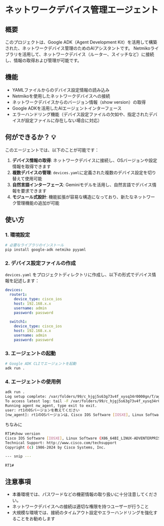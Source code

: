 # ネットワークデバイス管理エージェント

## 概要

このプロジェクトは、Google ADK（Agent Development Kit）を活用して構築された、ネットワークデバイス管理のためのAIアシスタントです。
Netmikoライブラリを活用して、ネットワークデバイス（ルーター、スイッチなど）に接続し、情報の取得および管理が可能です。

## 機能

- YAMLファイルからのデバイス設定情報の読み込み
- Netmikoを使用したネットワークデバイスへの接続
- ネットワークデバイスからのバージョン情報（show version）の取得
- Google ADKを活用したAIエージェントインターフェース
- エラーハンドリング機能（デバイス設定ファイルの欠如や、指定されたデバイスが設定ファイルに存在しない場合に対応）

## 何ができるか？ 💡

このエージェントでは、以下のことが可能です：

1. **デバイス情報の取得**: ネットワークデバイスに接続し、OSバージョンや設定情報を取得できます
2. **複数デバイスの管理**: `devices.yaml`に定義された複数のデバイス設定を切り替えて使用可能
3. **自然言語インターフェース**: Geminiモデルを活用し、自然言語でデバイス情報を要求できます
4. **モジュール式設計**: 機能拡張が容易な構造になっており、新たなネットワーク管理機能の追加が可能

## 使い方

### 1. 環境設定

```bash
# 必要なライブラリのインストール
pip install google-adk netmiko pyyaml
```

### 2. デバイス設定ファイルの作成

`devices.yaml` をプロジェクトディレクトリに作成し、以下の形式でデバイス情報を記述します：

```yaml
devices:
  router1:
    device_type: cisco_ios
    host: 192.168.x.x
    username: admin
    password: password
  
  switch1:
    device_type: cisco_ios
    host: 192.168.x.x
    username: admin
    password: password
```

### 3. エージェントの起動

```bash
# Google ADK CLIでエージェントを起動
adk run .
```

### 4. エージェントの使用例

```bash
adk run .
Log setup complete: /var/folders/99/c_hjgj5s63g73v4f_xysq34r0000gn/T/agents_log/agent.20250415_094423.log
To access latest log: tail -F /var/folders/99/c_hjgj5s63g73v4f_xysq34r0000gn/T/agents_log/agent.latest.log
Running agent nw_agent, type exit to exit.
user: rt1のOSバージョンを教えてください
[nw_agent]: rt1のOSバージョンは、Cisco IOS Software [IOSXE], Linux Software (X86_64BI_LINUX-ADVENTERPRISEK9-M), Version 17.15.1です。
```

ちなみに

```bash
RT1#show version 
Cisco IOS Software [IOSXE], Linux Software (X86_64BI_LINUX-ADVENTERPRISEK9-M), Version 17.15.1, RELEASE SOFTWARE (fc4)
Technical Support: http://www.cisco.com/techsupport
Copyright (c) 1986-2024 by Cisco Systems, Inc.

--- snip ---
          
RT1#
```

## 注意事項

- 本番環境では、パスワードなどの機密情報の取り扱いに十分注意してください。
- ネットワークデバイスへの接続は適切な権限を持つユーザーが行うこと
- 大規模な環境では、接続のタイムアウト設定やエラーハンドリングを強化することをお勧めします
